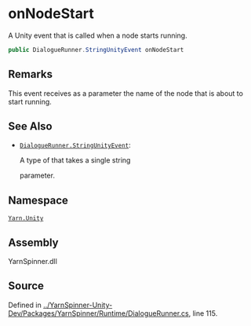 # onNodeStart

A Unity event that is called when a node starts running.

```csharp
public DialogueRunner.StringUnityEvent onNodeStart
```

## Remarks

This event receives as a parameter the name of the node that is about to start running.

## See Also

* [`DialogueRunner.StringUnityEvent`](../dialoguerunner.stringunityevent.md): 

  A type of  that takes a single string

  parameter. 

## Namespace

[`Yarn.Unity`](../)

## Assembly

YarnSpinner.dll

## Source

Defined in [../YarnSpinner-Unity-Dev/Packages/YarnSpinner/Runtime/DialogueRunner.cs](https://github.com/YarnSpinnerTool/YarnSpinner-Unity//blob/develop/Runtime/DialogueRunner.cs#L115), line 115.

